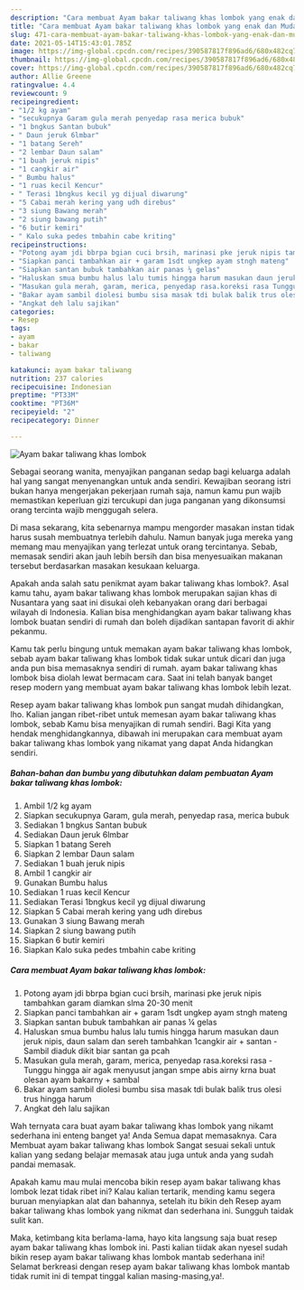 ```yaml
---
description: "Cara membuat Ayam bakar taliwang khas lombok yang enak dan Mudah Dibuat"
title: "Cara membuat Ayam bakar taliwang khas lombok yang enak dan Mudah Dibuat"
slug: 471-cara-membuat-ayam-bakar-taliwang-khas-lombok-yang-enak-dan-mudah-dibuat
date: 2021-05-14T15:43:01.785Z
image: https://img-global.cpcdn.com/recipes/390587817f896ad6/680x482cq70/ayam-bakar-taliwang-khas-lombok-foto-resep-utama.jpg
thumbnail: https://img-global.cpcdn.com/recipes/390587817f896ad6/680x482cq70/ayam-bakar-taliwang-khas-lombok-foto-resep-utama.jpg
cover: https://img-global.cpcdn.com/recipes/390587817f896ad6/680x482cq70/ayam-bakar-taliwang-khas-lombok-foto-resep-utama.jpg
author: Allie Greene
ratingvalue: 4.4
reviewcount: 9
recipeingredient:
- "1/2 kg ayam"
- "secukupnya Garam gula merah penyedap rasa merica bubuk"
- "1 bngkus Santan bubuk"
- " Daun jeruk 6lmbar"
- "1 batang Sereh"
- "2 lembar Daun salam"
- "1 buah jeruk nipis"
- "1 cangkir air"
- " Bumbu halus"
- "1 ruas kecil Kencur"
- " Terasi 1bngkus kecil yg dijual diwarung"
- "5 Cabai merah kering yang udh direbus"
- "3 siung Bawang merah"
- "2 siung bawang putih"
- "6 butir kemiri"
- " Kalo suka pedes tmbahin cabe kriting"
recipeinstructions:
- "Potong ayam jdi bbrpa bgian cuci brsih, marinasi pke jeruk nipis tambahkan garam diamkan slma 20-30 menit"
- "Siapkan panci tambahkan air + garam 1sdt ungkep ayam stngh mateng"
- "Siapkan santan bubuk tambahkan air panas ¼ gelas"
- "Haluskan smua bumbu halus lalu tumis hingga harum masukan daun jeruk nipis, daun salam dan sereh tambahkan 1cangkir air + santan Sambil diaduk dikit biar santan ga pcah"
- "Masukan gula merah, garam, merica, penyedap rasa.koreksi rasa Tunggu hingga air agak menyusut jangan smpe abis airny krna buat olesan ayam bakarny + sambal"
- "Bakar ayam sambil diolesi bumbu sisa masak tdi bulak balik trus olesi trus hingga harum"
- "Angkat deh lalu sajikan"
categories:
- Resep
tags:
- ayam
- bakar
- taliwang

katakunci: ayam bakar taliwang 
nutrition: 237 calories
recipecuisine: Indonesian
preptime: "PT33M"
cooktime: "PT36M"
recipeyield: "2"
recipecategory: Dinner

---
```



![Ayam bakar taliwang khas lombok](https://img-global.cpcdn.com/recipes/390587817f896ad6/680x482cq70/ayam-bakar-taliwang-khas-lombok-foto-resep-utama.jpg)

Sebagai seorang wanita, menyajikan panganan sedap bagi keluarga adalah hal yang sangat menyenangkan untuk anda sendiri. Kewajiban seorang istri bukan hanya mengerjakan pekerjaan rumah saja, namun kamu pun wajib memastikan keperluan gizi tercukupi dan juga panganan yang dikonsumsi orang tercinta wajib menggugah selera.

Di masa  sekarang, kita sebenarnya mampu mengorder masakan instan tidak harus susah membuatnya terlebih dahulu. Namun banyak juga mereka yang memang mau menyajikan yang terlezat untuk orang tercintanya. Sebab, memasak sendiri akan jauh lebih bersih dan bisa menyesuaikan makanan tersebut berdasarkan masakan kesukaan keluarga. 



Apakah anda salah satu penikmat ayam bakar taliwang khas lombok?. Asal kamu tahu, ayam bakar taliwang khas lombok merupakan sajian khas di Nusantara yang saat ini disukai oleh kebanyakan orang dari berbagai wilayah di Indonesia. Kalian bisa menghidangkan ayam bakar taliwang khas lombok buatan sendiri di rumah dan boleh dijadikan santapan favorit di akhir pekanmu.

Kamu tak perlu bingung untuk memakan ayam bakar taliwang khas lombok, sebab ayam bakar taliwang khas lombok tidak sukar untuk dicari dan juga anda pun bisa memasaknya sendiri di rumah. ayam bakar taliwang khas lombok bisa diolah lewat bermacam cara. Saat ini telah banyak banget resep modern yang membuat ayam bakar taliwang khas lombok lebih lezat.

Resep ayam bakar taliwang khas lombok pun sangat mudah dihidangkan, lho. Kalian jangan ribet-ribet untuk memesan ayam bakar taliwang khas lombok, sebab Kamu bisa menyajikan di rumah sendiri. Bagi Kita yang hendak menghidangkannya, dibawah ini merupakan cara membuat ayam bakar taliwang khas lombok yang nikamat yang dapat Anda hidangkan sendiri.

<!--inarticleads1-->

##### Bahan-bahan dan bumbu yang dibutuhkan dalam pembuatan Ayam bakar taliwang khas lombok:

1. Ambil 1/2 kg ayam
1. Siapkan secukupnya Garam, gula merah, penyedap rasa, merica bubuk
1. Sediakan 1 bngkus Santan bubuk
1. Sediakan  Daun jeruk 6lmbar
1. Siapkan 1 batang Sereh
1. Siapkan 2 lembar Daun salam
1. Sediakan 1 buah jeruk nipis
1. Ambil 1 cangkir air
1. Gunakan  Bumbu halus
1. Sediakan 1 ruas kecil Kencur
1. Sediakan  Terasi 1bngkus kecil yg dijual diwarung
1. Siapkan 5 Cabai merah kering yang udh direbus
1. Gunakan 3 siung Bawang merah
1. Siapkan 2 siung bawang putih
1. Siapkan 6 butir kemiri
1. Siapkan  Kalo suka pedes tmbahin cabe kriting




<!--inarticleads2-->

##### Cara membuat Ayam bakar taliwang khas lombok:

1. Potong ayam jdi bbrpa bgian cuci brsih, marinasi pke jeruk nipis tambahkan garam diamkan slma 20-30 menit
1. Siapkan panci tambahkan air + garam 1sdt ungkep ayam stngh mateng
1. Siapkan santan bubuk tambahkan air panas ¼ gelas
1. Haluskan smua bumbu halus lalu tumis hingga harum masukan daun jeruk nipis, daun salam dan sereh tambahkan 1cangkir air + santan - Sambil diaduk dikit biar santan ga pcah
1. Masukan gula merah, garam, merica, penyedap rasa.koreksi rasa - Tunggu hingga air agak menyusut jangan smpe abis airny krna buat olesan ayam bakarny + sambal
1. Bakar ayam sambil diolesi bumbu sisa masak tdi bulak balik trus olesi trus hingga harum
1. Angkat deh lalu sajikan




Wah ternyata cara buat ayam bakar taliwang khas lombok yang nikamt sederhana ini enteng banget ya! Anda Semua dapat memasaknya. Cara Membuat ayam bakar taliwang khas lombok Sangat sesuai sekali untuk kalian yang sedang belajar memasak atau juga untuk anda yang sudah pandai memasak.

Apakah kamu mau mulai mencoba bikin resep ayam bakar taliwang khas lombok lezat tidak ribet ini? Kalau kalian tertarik, mending kamu segera buruan menyiapkan alat dan bahannya, setelah itu bikin deh Resep ayam bakar taliwang khas lombok yang nikmat dan sederhana ini. Sungguh taidak sulit kan. 

Maka, ketimbang kita berlama-lama, hayo kita langsung saja buat resep ayam bakar taliwang khas lombok ini. Pasti kalian tiidak akan nyesel sudah bikin resep ayam bakar taliwang khas lombok mantab sederhana ini! Selamat berkreasi dengan resep ayam bakar taliwang khas lombok mantab tidak rumit ini di tempat tinggal kalian masing-masing,ya!.

